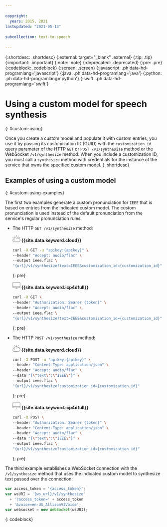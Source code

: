 ```yaml
---

copyright:
  years: 2015, 2021
lastupdated: "2021-05-13"

subcollection: text-to-speech

---
```


{:shortdesc: .shortdesc}
{:external: target="_blank" .external}
{:tip: .tip}
{:important: .important}
{:note: .note}
{:deprecated: .deprecated}
{:pre: .pre}
{:codeblock: .codeblock}
{:screen: .screen}
{:javascript: .ph data-hd-programlang='javascript'}
{:java: .ph data-hd-programlang='java'}
{:python: .ph data-hd-programlang='python'}
{:swift: .ph data-hd-programlang='swift'}

# Using a custom model for speech synthesis
{: #custom-using}

Once you create a custom model and populate it with custom entries, you use it by passing its customization ID (GUID) with the `customization_id` query parameter of the HTTP `GET` or `POST /v1/synthesize` method or the WebSocket `/v1/synthesize` method. When you include a customization ID, you must call a `synthesize` method with credentials for the instance of the service that owns the specified custom model.
{: shortdesc}

## Examples of using a custom model
{: #custom-using-examples}

The first two examples generate a custom pronunciation for `IEEE` that is based on entries from the indicated custom model. The custom pronunciation is used instead of the default pronunciation from the service's regular pronunciation rules.

-   The HTTP `GET /v1/synthesize` method:

    ![IBM Cloud only](images/ibm-cloud.png) **{{site.data.keyword.cloud}}**

    ```bash
    curl -X GET -u "apikey:{apikey}" \
    --header "Accept: audio/flac" \
    --output ieee.flac \
    "{url}/v1/synthesize?text=IEEE&customization_id={customization_id}"
    ```
    {: pre}

    ![Cloud Pak for Data only](images/cloud-pak.png) **{{site.data.keyword.icp4dfull}}**

    ```bash
    curl -X GET \
    --header "Authorization: Bearer {token}" \
    --header "Accept: audio/flac" \
    --output ieee.flac \
    "{url}/v1/synthesize?text=IEEE&customization_id={customization_id}"
    ```
    {: pre}

-   The HTTP `POST /v1/synthesize` method:

    ![IBM Cloud only](images/ibm-cloud.png) **{{site.data.keyword.cloud}}**

    ```bash
    curl -X POST -u "apikey:{apikey}" \
    --header "Content-Type: application/json" \
    --header "Accept: audio/flac" \
    --data "{\"text\":\"IEEE\"}" \
    --output ieee.flac \
    "{url}/v1/synthesize?customization_id={customization_id}"
    ```
    {: pre}

    ![Cloud Pak for Data only](images/cloud-pak.png) **{{site.data.keyword.icp4dfull}}**

    ```bash
    curl -X POST \
    --header "Authorization: Bearer {token}" \
    --header "Content-Type: application/json" \
    --header "Accept: audio/flac" \
    --data "{\"text\":\"IEEE\"}" \
    --output ieee.flac \
    "{url}/v1/synthesize?customization_id={customization_id}"
    ```
    {: pre}

The third example establishes a WebSocket connection with the `/v1/synthesize` method that uses the indicated custom model to synthesize text passed over the connection:

```javascript
var access_token = '{access_token}';
var wsURI = '{ws_url}/v1/synthesize'
  + '?access_token=' + access_token
  + '&voice=en-US_AllisonV3Voice';
var websocket = new WebSocket(wsURI);

```
{: codeblock}
